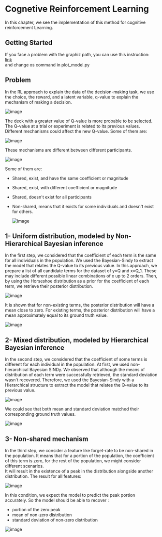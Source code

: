 # Cognetive Reinforcement Learning   
In this chapter, we see the implementation of this method for cognitive reinforcement Learning.
## Getting Started
If you face a problem with the graphiz path, you can use this instruction:   
[link](https://www.pythonclear.com/errors/failed-to-execute-windowspathdot-make-sure-the-graphviz-executables-are-on-your-systems-path/?form=MG0AV3)   
and change os command in plot_model.py
<!--In terminal run:
- pip install -q git+https://github.com/dynamicslab/pysindy.git
- pip install -q pyro-ppl
- pip uninstall numpyro
- pip install -q numpyro@git+https://github.com/pyro-ppl/numpyro
- pip install -U jax  
- pip install arviz
- conda install python-graphviz-->

## Problem 
In the RL approach to explain the data of the decision-making task, we use the choice, the reward, and a latent variable, q-value to explain the mechanism of making a decision.   

![image](https://github.com/user-attachments/assets/5e666ac2-bebf-4d5d-afb7-9c5e73f0edd8)
    

The deck with a greater value of Q-value is more probable to be selected.   
The Q-value at a trial or experiment is related to its previous values. Different mechanisms could affect the new Q-value. Some of them are:

![image](https://github.com/user-attachments/assets/d0ae6f7e-b8ff-4770-bebb-15be117bcfd7)


These mechanisms are different between different participants.   

![image](https://github.com/user-attachments/assets/b7b8ae0a-4e14-47aa-abcc-502003862c35)  

Some of them are:
- Shared, exist, and have the same coefficient or magnitude
- Shared, exist, with different coefficient or magnitude
- Shared, doesn't exist for all participants
- Non-shared, means that it exists for some individuals and doesn't exist for others.  

  ![image](https://github.com/user-attachments/assets/8ad247a7-1c75-4e87-a0db-1cdf766a56a7)





## 1- Uniform distribution, modeled by Non-Hierarchical Bayesian inference 
In the first step, we considered that the coefficient of each term is the same for all individuals in the population. We used the Bayesian-Sindy to extract the model that relates the Q-value to its previous value. 
In this approach, we prepare a list of all candidate terms for the dataset of y=Q and x=Q_1. These may include different possible linear combinations of x up to 2 orders. 
Then, by using the Horseshoe distribution as a prior for the coefficient of each term, we retrieve their posterior distribution.   

![image](https://github.com/user-attachments/assets/6f6ccd12-709b-45f0-9937-ee2e1c6fab8c)


It is shown that for non-existing terms, the posterior distribution will have a mean close to zero. 
For existing terms, the posterior distribution will have a mean approximately equal to its ground truth value.    

![image](https://github.com/user-attachments/assets/67faac76-54e2-46b8-b4c9-4ae5e11ce181)


## 2- Mixed distribution, modeled by Hierarchical Bayesian inference 
In the second step, we considered that the coefficient of some terms is different for each individual in the population. At first, we used non-hierarchical Bayesian SINDy. We observed that although the means of distribution of each term were successfully retrieved, the standard deviation wasn't recovered. Therefore, we used the Bayesian-Sindy with a Hierarchical structure to extract the model that relates the Q-value to its previous value.   

![image](https://github.com/Sedighe-Raeisi/BH_PKG/blob/main/Example/test_HS_model.png?raw=true)


  

  

We could see that both mean and standard deviation matched their corresponding ground truth values.   

![image](https://github.com/user-attachments/assets/68cc91a0-2960-4a37-a6ba-f333b067d608)


## 3- Non-shared mechanism 
In the third step, we consider a feature like forget-rate to be non-shared in the population. 
It means that for a portion of the population, the coefficient of this term is zero, for the rest of the population, we might consider different scenarios.  
It will result in the existence of a peak in the distribution alongside another distribution. 
The result for all features:  

![image](https://github.com/user-attachments/assets/78cb384c-1982-4a83-8a78-b8864916b997)
    

In this condition, we expect the model to predict the peak portion accurately. So the model should be able to recover :
- portion of the zero peak
- mean of non-zero distribution
- standard deviation of non-zero distribution

![image](https://github.com/user-attachments/assets/c6c828e8-24cc-45a0-8ee4-7339231eb4fc)


  

